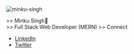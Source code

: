 
![minku-singh](https://user-images.githubusercontent.com/63182924/122111141-02309f80-ce3d-11eb-8290-6dbbde961713.png)

&gt;&gt; Minku Singh👾 <br>
&gt;&gt; Full Stack Web Developer (MERN)
&gt;&gt; Connect 
- [LinkedIn](https://www.linkedin.com/in/minku-singh-2943a51a5/) 
- [Twitter](https://twitter.com/minku_singhh) 


